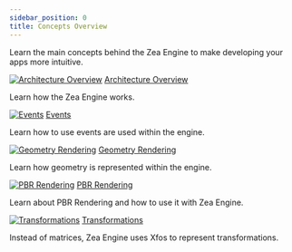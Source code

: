 ```yaml
---
sidebar_position: 0
title: Concepts Overview
---
```


Learn the main concepts behind the Zea Engine to make developing your apps more intuitive.

<section class="cards">

<div class="card" markdown="1">

[![Architecture Overview](../../../static/img/card-icons/scene-tree.png ':class=cardImg')](arch-overview.md)
[Architecture Overview](arch-overview.md ':class=cardTitle')

  <p class="cardText"> Learn how the Zea Engine works.</p>
 </div>

<div class="card" markdown="1">

[![Events](../../../static/img/card-icons/event-propagation.png ':class=cardImg')](events.md)
[Events](events.md ':class=cardTitle')

  <p class="cardText"> Learn how to use events are used within the engine. </p>
 </div>

<div class="card" markdown="1">

[![Geometry Rendering](../../../static/img/card-icons/geo-types2.png ':class=cardImg')](geometry-rendering.md)
[Geometry Rendering](geometry-rendering.md ':class=cardTitle')

  <p class="cardText">Learn how geometry is represented within the engine.</p>
 </div>

<div class="card" markdown="1">

[![PBR Rendering](../../../static/img/misc/pbr-materials.jpg ':class=cardImg')](pbr-rendering.md)
[PBR Rendering](pbr-rendering.md ':class=cardTitle')

  <p class="cardText"> Learn about PBR Rendering and how to use it with Zea Engine. </p>
</div>

<div class="card" markdown="1">

[![Transformations](../../../static/img/card-icons/transforms.png ':class=cardImg')](transformations.md)
[Transformations](transformations.md ':class=cardTitle')

  <p class="cardText"> Instead of matrices, Zea Engine uses Xfos to represent transformations. </p>
 </div>

</section>

